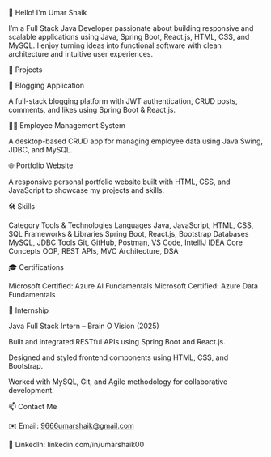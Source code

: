 👋 Hello! I'm Umar Shaik

I’m a Full Stack Java Developer passionate about building responsive and scalable applications using Java, Spring Boot, React.js, HTML, CSS, and MySQL.
I enjoy turning ideas into functional software with clean architecture and intuitive user experiences.



🚀 Projects

📰 Blogging Application

A full-stack blogging platform with JWT authentication, CRUD posts, comments, and likes using Spring Boot & React.js.


🧑‍💼 Employee Management System

A desktop-based CRUD app for managing employee data using Java Swing, JDBC, and MySQL.


🌐 Portfolio Website

A responsive personal portfolio website built with HTML, CSS, and JavaScript to showcase my projects and skills.



🛠️ Skills

Category	                   Tools & Technologies
Languages	                   Java, JavaScript, HTML, CSS, SQL
Frameworks & Libraries	     Spring Boot, React.js, Bootstrap
Databases                  	 MySQL, JDBC
Tools	                       Git, GitHub, Postman, VS Code, IntelliJ IDEA
Core Concepts	               OOP, REST APIs, MVC Architecture, DSA



🎓 Certifications

Microsoft Certified: Azure AI Fundamentals
Microsoft Certified: Azure Data Fundamentals



💼 Internship

Java Full Stack Intern – Brain O Vision (2025)

Built and integrated RESTful APIs using Spring Boot and React.js.

Designed and styled frontend components using HTML, CSS, and Bootstrap.

Worked with MySQL, Git, and Agile methodology for collaborative development.




📫 Contact Me

✉️ Email: 9666umarshaik@gmail.com

💼 LinkedIn: linkedin.com/in/umarshaik00
